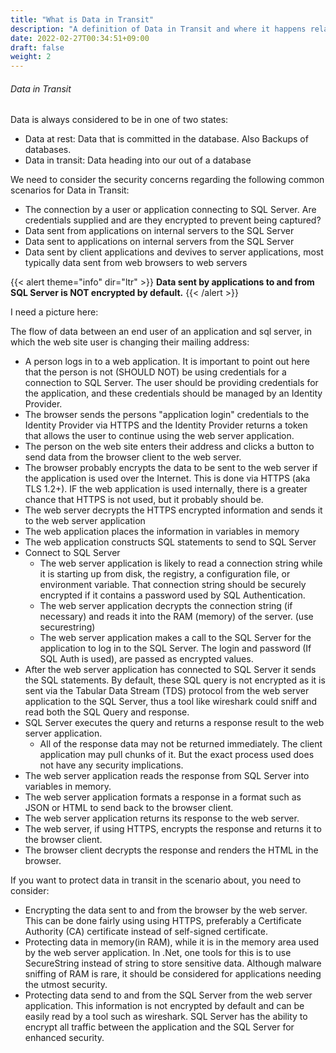 ```yaml
---
title: "What is Data in Transit"
description: "A definition of Data in Transit and where it happens related to SQL Server"
date: 2022-02-27T00:34:51+09:00
draft: false
weight: 2
---
```


###### Data in Transit

Data is always considered to be in one of two states:

* Data at rest:  Data that is committed in the database.  Also Backups of databases.
* Data in transit:  Data heading into our out of a database

We need to consider the security concerns regarding the following common scenarios for Data in Transit:

* The connection by a user or application connecting to SQL Server.  Are credentials supplied and are they encrypted to prevent being captured?
* Data sent from applications on internal servers to the SQL Server
* Data sent to applications on internal servers from the SQL Server
* Data sent by client applications and devives to server applications, most typically data sent from web browsers to web servers

{{< alert theme="info" dir="ltr" >}} **Data sent by applications to and from SQL Server is NOT encrypted by default.**
{{< /alert >}}

I need a picture here:

The flow of data between an end user of an application and sql server, in which the web site user is changing their mailing address:

* A person logs in to a web application.  It is important to point out here that the person is not (SHOULD NOT) be using credentials for a connection to SQL Server.  The user should be providing credentials for the application, and these credentials should be managed by an Identity Provider.
* The browser sends the persons "application login" credentials to the Identity Provider via HTTPS and the Identity Provider returns a token that allows the user to continue using the web server application.
* The person on the web site enters their address and clicks a button to send data from the browser client to the web server.
* The browser probably encrypts the data to be sent to the web server if the application is used over the Internet.  This is done via HTTPS (aka TLS 1.2+).  IF the web application is used internally, there is a greater chance that HTTPS is not used, but it probably should be.
* The web server decrypts the HTTPS encrypted information and sends it to the web server application
* The web application places the information in variables in memory
* The web application constructs SQL statements to send to SQL Server
* Connect to SQL Server 
  * The web server application is likely to read a connection string while it is starting up from disk, the registry, a configuration file, or environment variable. That connection string should be securely encrypted if it contains a password used by SQL Authentication.
  * The web server application decrypts the connection string (if necessary) and reads it into the RAM (memory) of the server. (use securestring)
  * The web server application makes a call to the SQL Server for the application to log in to the SQL Server.  The login and password (If SQL Auth is used), are passed as encrypted values.
* After the web server application has connected to SQL Server it sends the SQL statements.  By default, these SQL query is not encrypted as it is sent via the Tabular Data Stream (TDS) protocol from the web server application to the SQL Server, thus a tool like wireshark could sniff and read both the SQL Query and response.
* SQL Server executes the query and returns a response result to the web server application.
  * All of the response data may not be returned immediately.  The client application may pull chunks of it.  But the exact process used does not have any security implications.
* The web server application reads the response from SQL Server into variables in memory.
* The web server application formats a response in a format such as JSON or HTML to send back to the browser client.
* The web server application returns its response to the web server.
* The web server, if using HTTPS, encrypts the response and returns it to the browser client.
* The browser client decrypts the response and renders the HTML in the browser.

If you want to protect data in transit in the scenario about, you need to consider:

* Encrypting the data sent to and from the browser by the web server.  This can be done fairly using using HTTPS, preferably a Certificate Authority (CA) certificate instead of self-signed certificate.
* Protecting data in memory(in RAM), while it is in the memory area used by the web server application.  In .Net, one tools for this is to use SecureString instead of string to store sensitive data.  Although malware sniffing of RAM is rare, it should be considered for applications needing the utmost security.
* Protecting data send to and from the SQL Server from the web server application.  This information is not encrypted by default and can be easily read by a tool such as wireshark.  SQL Server has the ability to encrypt all traffic between the application and the SQL Server for enhanced security.
